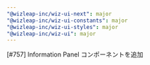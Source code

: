 ```yaml
---
"@wizleap-inc/wiz-ui-next": major
"@wizleap-inc/wiz-ui-constants": major
"@wizleap-inc/wiz-ui-styles": major
"@wizleap-inc/wiz-ui": major
---
```


[#757] Information Panel コンポーネントを追加

